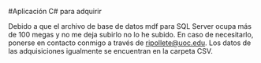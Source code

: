 #Aplicación C# para adquirir

Debido a que el archivo de base de datos mdf para SQL Server ocupa más de 100 megas y no me deja subirlo no lo he subido.
En caso de necesitarlo, ponerse en contacto conmigo a través de ripollete@uoc.edu.
Los datos de las adquisiciones igualmente se encuentran en la carpeta CSV.

